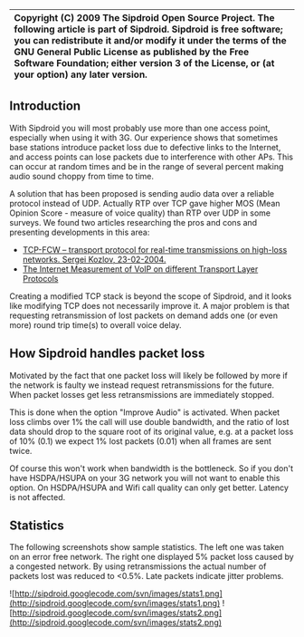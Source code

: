 | Copyright (C) 2009 The Sipdroid Open Source Project. The following article is part of Sipdroid. Sipdroid is free software; you can redistribute it and/or modify it under the terms of the GNU General Public License as published by the Free Software Foundation; either version 3 of the License, or (at your option) any later version. |
|:--------------------------------------------------------------------------------------------------------------------------------------------------------------------------------------------------------------------------------------------------------------------------------------------------------------------------------------------|



## Introduction ##

With Sipdroid you will most probably use more than one access point, especially when using it with 3G. Our experience shows that sometimes base stations introduce packet loss due to defective links to the Internet, and access points can lose packets due to interference with other APs. This can occur at random times and be in the range of several percent making audio sound choppy from time to time.

A solution that has been proposed is sending audio data over a reliable protocol instead of UDP. Actually RTP over TCP gave higher MOS (Mean Opinion Score - measure of voice quality) than RTP over UDP in some surveys. We found two articles researching the pros and  cons and presenting developments in this area:
  * [TCP-FCW – transport protocol for real-time transmissions on high-loss networks. Sergei Kozlov, 23-02-2004.](http://www.win.tue.nl/~johanl/projects/QoS/Kozlov/tcp-fcw_natlab_03.ppt)
  * [The Internet Measurement of VoIP on different Transport Layer Protocols](http://netarchlab.tsinghua.edu.cn/~wzl/pubs/2009_ICOIN_transport_measure.pdf)

Creating a modified TCP stack is beyond the scope of Sipdroid, and it looks like modifying TCP does not necessarily improve it. A major problem is that requesting retransmission of lost packets on demand adds one (or even more) round trip time(s) to overall voice delay.

## How Sipdroid handles packet loss ##

Motivated by the fact that one packet loss will likely be followed by more if the network is faulty we instead request retransmissions for the future. When packet losses get less retransmissions are immediately stopped.

This is done when the option "Improve Audio" is activated. When packet loss climbs over 1% the call will use double bandwidth, and the ratio of lost data should drop to the square root of its original value, e.g. at a packet loss of 10% (0.1) we expect 1% lost packets (0.01) when all frames are sent twice.

Of course this won't work when bandwidth is the bottleneck. So if you don't have HSDPA/HSUPA on your 3G network you will not want to enable this option. On HSDPA/HSUPA and Wifi call quality can only get better. Latency is not affected.

## Statistics ##

The following screenshots show sample statistics. The left one was taken on an error free network. The right one displayed 5% packet loss caused by a congested network. By using retransmissions the actual number of packets lost was reduced to <0.5%. Late packets indicate jitter problems.

![http://sipdroid.googlecode.com/svn/images/stats1.png](http://sipdroid.googlecode.com/svn/images/stats1.png)
![http://sipdroid.googlecode.com/svn/images/stats2.png](http://sipdroid.googlecode.com/svn/images/stats2.png)